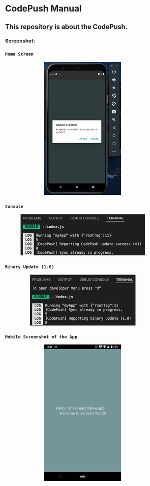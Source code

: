 # CodePush Manual
## This repository is about the CodePush.

### Screenshot:

### ``` Home Screen ```
<div align="center">
<img src="screenshots/MANUAL.png" width="250">
</div>

### ``` Console ```
<div align="center">
<img src="screenshots/console.png">
</div>

### ``` Binary Update (1.0) ```
<div align="center">
<img src="screenshots/binary.png">
</div>

### ``` Mobile Screenshot of the App ```
<div align="center">
<img src="screenshots/mobile_ss.png" width="250">
</div>
